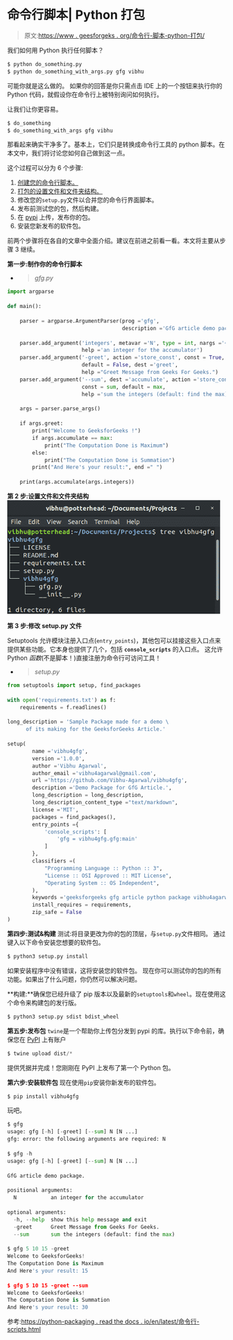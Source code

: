 # 命令行脚本| Python 打包

> 原文:[https://www . geesforgeks . org/命令行-脚本-python-打包/](https://www.geeksforgeeks.org/command-line-scripts-python-packaging/)

我们如何用 Python 执行任何脚本？

```py
$ python do_something.py
$ python do_something_with_args.py gfg vibhu

```

可能你就是这么做的。
如果你的回答是你只需点击 IDE 上的一个按钮来执行你的 Python 代码，就假设你在命令行上被特别询问如何执行。

让我们让你更容易。

```py
$ do_something
$ do_something_with_args gfg vibhu

```

那看起来确实干净多了。基本上，它们只是转换成命令行工具的 python 脚本。在本文中，我们将讨论您如何自己做到这一点。

这个过程可以分为 6 个步骤:

1.  [创建您的命令行脚本。](https://www.geeksforgeeks.org/command-line-interface-programming-python/)
2.  [打包的设置文件和文件夹结构。](https://www.geeksforgeeks.org/packaging-and-publishing-python-code/)
3.  修改您的`setup.py`文件以合并您的命令行界面脚本。
4.  发布前测试您的包，然后构建。
5.  在 [pypi](https://pypi.org/) 上传，发布你的包。
6.  安装您新发布的软件包。

前两个步骤将在各自的文章中全面介绍。建议在前进之前看一看。本文将主要从步骤 3 继续。

**第一步:制作你的命令行脚本**
- > *gfg.py*

```py
import argparse

def main():

    parser = argparse.ArgumentParser(prog ='gfg',
                                     description ='GfG article demo package.')

    parser.add_argument('integers', metavar ='N', type = int, nargs ='+',
                        help ='an integer for the accumulator')
    parser.add_argument('-greet', action ='store_const', const = True,
                        default = False, dest ='greet',
                        help ="Greet Message from Geeks For Geeks.")
    parser.add_argument('--sum', dest ='accumulate', action ='store_const',
                        const = sum, default = max,
                        help ='sum the integers (default: find the max)')

    args = parser.parse_args()

    if args.greet:
        print("Welcome to GeeksforGeeks !")
        if args.accumulate == max:
            print("The Computation Done is Maximum")
        else:
            print("The Computation Done is Summation")
        print("And Here's your result:", end =" ")   

    print(args.accumulate(args.integers))
```

**第 2 步:设置文件和文件夹结构**
![](img/2f8a8e53d3e608f5275fb4bba008e979.png)

**第 3 步:修改 setup.py 文件**

Setuptools 允许模块注册入口点(`entry_points`)，其他包可以挂接这些入口点来提供某些功能。它本身也提供了几个，包括 **`console_scripts`** 的入口点。
这允许 Python *函数*(不是脚本！)直接注册为命令行可访问工具！
- > *setup.py*

```py
from setuptools import setup, find_packages

with open('requirements.txt') as f:
    requirements = f.readlines()

long_description = 'Sample Package made for a demo \
      of its making for the GeeksforGeeks Article.'

setup(
        name ='vibhu4gfg',
        version ='1.0.0',
        author ='Vibhu Agarwal',
        author_email ='vibhu4agarwal@gmail.com',
        url ='https://github.com/Vibhu-Agarwal/vibhu4gfg',
        description ='Demo Package for GfG Article.',
        long_description = long_description,
        long_description_content_type ="text/markdown",
        license ='MIT',
        packages = find_packages(),
        entry_points ={
            'console_scripts': [
                'gfg = vibhu4gfg.gfg:main'
            ]
        },
        classifiers =(
            "Programming Language :: Python :: 3",
            "License :: OSI Approved :: MIT License",
            "Operating System :: OS Independent",
        ),
        keywords ='geeksforgeeks gfg article python package vibhu4agarwal',
        install_requires = requirements,
        zip_safe = False
)
```

**第四步:测试&构建**
测试:将目录更改为你的包的顶层，与`setup.py`文件相同。
通过键入以下命令安装您想要的软件包。

```py
$ python3 setup.py install
```

如果安装程序中没有错误，这将安装您的软件包。
现在你可以测试你的包的所有功能。如果出了什么问题，你仍然可以解决问题。

**构建:**确保您已经升级了 pip 版本以及最新的`setuptools`和`wheel`。现在使用这个命令来构建包的发行版。

```py
$ python3 setup.py sdist bdist_wheel

```

**第五步:发布包**
`twine`是一个帮助你上传包分发到 pypi 的库。执行以下命令前，确保您在 [PyPI](https://pypi.org/) 上有账户

```py
$ twine upload dist/*

```

提供凭据并完成！您刚刚在 PyPI 上发布了第一个 Python 包。

**第六步:安装软件包**
现在使用`pip`安装你新发布的软件包。

```py
$ pip install vibhu4gfg

```

玩吧。

```py
$ gfg
usage: gfg [-h] [-greet] [--sum] N [N ...]
gfg: error: the following arguments are required: N

$ gfg -h
usage: gfg [-h] [-greet] [--sum] N [N ...]

GfG article demo package.

positional arguments:
  N           an integer for the accumulator

optional arguments:
  -h, --help  show this help message and exit
  -greet      Greet Message from Geeks For Geeks.
  --sum       sum the integers (default: find the max)

$ gfg 5 10 15 -greet
Welcome to GeeksforGeeks!
The Computation Done is Maximum
And Here's your result: 15

$ gfg 5 10 15 -greet --sum
Welcome to GeeksforGeeks!
The Computation Done is Summation
And Here's your result: 30

```

参考:[https://python-packaging . read the docs . io/en/latest/命令行-scripts.html](https://python-packaging.readthedocs.io/en/latest/command-line-scripts.html)
